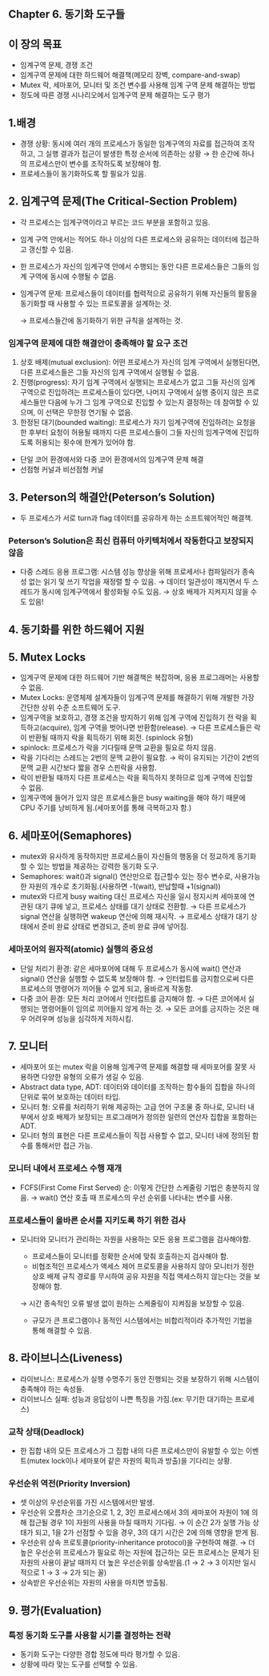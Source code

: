 ## Chapter 6. 동기화 도구들

## 이 장의 목표

- 임계구역 문제, 경쟁 조건
- 임계구역 문제에 대한 하드웨어 해결책(메모리 장벽, compare-and-swap)
- Mutex 락, 세마포어, 모니터 및 조건 변수를 사용해 임계 구역 문제 해결하는 방법
- 정도에 따른 경쟁 시나리오에서 임계구역 문제 해결하는 도구 평가

## 1.배경

- 경쟁 상황: 동시에 여러 개의 프로세스가 동일한 임계구역의 자료를 접근하여 조작하고, 그 실행 결과가 접근이 발생한 특정 순서에 의존하는 상황 → 한 순간에 하나의 프로세스만이 변수를 조작하도록 보장해야 함.
- 프로세스들이 동기화하도록 할 필요가 있음.

## 2. 임계구역 문제(The Critical-Section Problem)

- 각 프로세스는 임계구역이라고 부르는 코드 부분을 포함하고 있음.
- 임계 구역 안에서는 적어도 하나 이상의 다른 프로세스와 공유하는 데이터에 접근하고 갱신할 수 있음.
- 한 프로세스가 자신의 임계구역 안에서 수행되는 동안 다른 프로세스들은 그들의 임계 구역에 동시에 수행될 수 없음.
- 임계구역 문제: 프로세스들이 데이터를 협력적으로 공유하기 위해 자신들의 활동을 동기화할 때 사용할 수 있는 프로토콜을 설계하는 것.
    
    → 프로세스들간에 동기화하기 위한 규칙을 설계하는 것.
    

### 임계구역 문제에 대한 해결안이 충족해야 할 요구 조건

1. 상호 배제(mutual exclusion): 어떤 프로세스가 자신의 임계 구역에서 실행된다면, 다른 프로세스들은 그들 자신의 임계 구역에서 실행될 수 없음.
2. 진행(progress): 자기 임계 구역에서 실행되는 프로세스가 없고 그들 자신의 임계 구역으로 진입하려는 프로세스들이 있다면, 나머지 구역에서 실행 중이지 않은 프로세스들만 다음에 누가 그 임계 구역으로 진입할 수 있는지 결정하는 데 참여할 수 있으며, 이 선택은 무한정 연기될 수 없음.
3. 한정된 대기(bounded waiting): 프로세스가 자기 임계구역에 진입하려는 요청을 한 후부터 요청이 허용될 때까지 다른 프로세스들이 그들 자신의 임계구역에 진입하도록 허용되는 횟수에 한계가 있어야 함.

- 단일 코어 환경에서와 다중 코어 환경에서의 임계구역 문제 해결
- 선점형 커널과 비선점형 커널

## 3. Peterson의 해결안(Peterson’s Solution)

- 두 프로세스가 서로 turn과 flag 데이터를 공유하게 하는 소프트웨어적인 해결책.

### Peterson’s Solution은 최신 컴퓨터 아키텍처에서 작동한다고 보장되지 않음

- 다중 스레드 응용 프로그램: 시스템 성능 향상을 위해 프로세서나 컴파일러가 종속성 없는 읽기 및 쓰기 작업을 재정렬 할 수 있음. → 데이터 일관성이 깨지면서 두 스레드가 동시에 임계구역에서 활성화될 수도 있음. → 상호 배제가 지켜지지 않을 수도 있음!

## 4. 동기화를 위한 하드웨어 지원

## 5. Mutex Locks

- 임계구역 문제에 대한 하드웨어 기반 해결책은 복잡하며, 응용 프로그래머는 사용할 수 없음.
- Mutex Locks: 운영체제 설계자들이 임계구역 문제를 해결하기 위해 개발한 가장 간단한 상위 수준 소프트웨어 도구.
- 임계구역을 보호하고, 경쟁 조건을 방지하기 위해 임계 구역에 진입하기 전 락을 획득하고(acquire), 임계 구역을 벗어나면 반환함(release). → 다른 프로세스들은 락이 반환될 때까지 락을 획득하기 위해 회전. (spinlock 유형)
- spinlock: 프로세스가 락을 기다릴때 문맥 교환을 필요로 하지 않음.
- 락을 기다리는 스레드는 2번의 문맥 교환이 필요함. → 락이 유지되는 기간이 2번의 문맥 교환 시간보다 짧을 경우 스핀락을 사용함.
- 락이 반환될 때까지 다른 프로세스는 락을 획득하지 못하므로 임계 구역에 진입할 수 없음.
- 임계구역에 들어가 있지 않은 프로세스들은 busy waiting을 해야 하기 때문에 CPU 주기를 낭비하게 됨.(세마포어를 통해 극복하고자 함.)

## 6. 세마포어(Semaphores)

- mutex와 유사하게 동작하지만 프로세스들이 자신들의 행동을 더 정교하게 동기화할 수 있는 방법을 제공하는 강력한 동기화 도구.
- Semaphores: wait()과 signal() 연산만으로 접근할수 있는 정수 변수로, 사용가능한 자원의 개수로 초기화됨.(사용하면 -1(wait), 반납할때 +1(signal))
- mutex와 다르게 busy waiting 대신 프로세스 자신을 일시 정지시켜 세마포에 연관된 대기 큐에 넣고, 프로세스 상태를 대기 상태로 전환함. → 다른 프로세스가 signal 연산을 실행하면 wakeup 연산에 의해 재시작. → 프로세스 상태가 대기 상태에서 준비 완료 상태로 변경되고, 준비 완료 큐에 넣어짐.

### 세마포어의 원자적(atomic) 실행의 중요성

- 단일 처리기 환경: 같은 세마포어에 대해 두 프로세스가 동시에 wait() 연산과 signal() 연산을 실행할 수 없도록 보장해야 함. → 인터럽트를 금지함으로써 다른 프로세스의 명령어가 끼어들 수 없게 되고, 올바르게 작동함.
- 다중 코어 환경: 모든 처리 코어에서 인터럽트를 금지해야 함. → 다른 코어에서 실행되는 명령어들이 임의로 끼어들지 않게 하는 것. → 모든 코어를 금지하는 것은 매우 어려우며 성능을 심각하게 저하시킴.

## 7. 모니터

- 세마포어 또는 mutex 락을 이용해 임계구역 문제를 해결할 때 세마포어를 잘못 사용하면 다양한 유형의 오류가 생길 수 있음.
- Abstract data type, ADT: 데이터와 데이터를 조작하는 함수들의 집합을 하나의 단위로 묶어 보호하는 데이터 타입.
- 모니터 형: 오류를 처리하기 위해 제공하는 고급 언어 구조물 중 하나로, 모니터 내부에서 상호 배제가 보장되는 프로그래머가 정의한 일련의 연산자 집합을 포함하는 ADT.
- 모니터 형의 표현은 다른 프로세스들이 직접 사용할 수 없고, 모니터 내에 정의된 함수를 통해서만 접근 가능.

### 모니터 내에서 프로세스 수행 재개

- FCFS(First Come First Served) 순: 이렇게 간단한 스케줄링 기법은 충분하지 않음. → wait() 연산 호출 때 프로세스의 우선 순위를 나타내는 변수를 사용.

### 프로세스들이 올바른 순서를 지키도록 하기 위한 검사

- 모니터와 모니터가 관리하는 자원을 사용하는 모든 응용 프로그램을 검사해야함.
    - 프로세스들이 모니터를 정확한 순서에 맞춰 호출하는지 검사해야 함.
    - 비협조적인 프로세스가 액세스 제어 프로토콜을 사용하지 않아 모니터가 정한 상호 배제 규칙 경로를 무시하여 공유 자원을 직접 액세스하지 않는다는 것을 보장해야 함.
    
    → 시간 종속적인 오류 발생 없이 원하는 스케줄링이 지켜짐을 보장할 수 있음.
    
    - 규모가 큰 프로그램이나 동적인 시스템에서는 비합리적이라 추가적인 기법을 통해 해결할 수 있음.
    

## 8. 라이브니스(Liveness)

- 라이브니스: 프로세스가 실행 수명주기 동안 진행되는 것을 보장하기 위해 시스템이 충족해야 하는 속성들.
- 라이브니스 실패: 성능과 응답성이 나쁜 특징을 가짐.(ex: 무기한 대기하는 프로세스)

### 교착 상태(Deadlock)

- 한 집합 내의 모든 프로세스가 그 집합 내의 다른 프로세스만이 유발할 수 있는 이벤트(mutex lock이나 세마포어 같은 자원의 획득과 방출)을 기다리는 상황.

### 우선순위 역전(Priority Inversion)

- 셋 이상의 우선순위를 가진 시스템에서만 발생.
- 우선순위 오름차순 크기순으로 1, 2, 3인 프로세스에서 3의 세마포어 자원이 1에 의해 접근될 경우 1이 자원의 사용을 마칠 때까지 기다림. → 이 순간 2가 실행 가능 상태가 되고, 1을 2가 선점할 수 있을 경우, 3의 대기 시간은 2에 의해 영향을 받게 됨.
- 우선순위 상속 프로토콜(priority-inheritance protocol)을 구현하여 해결. → 더 높은 우선순위 프로세스가 필요로 하는 자원에 접근하는 모든 프로세스는 문제가 된 자원의 사용이 끝날 때까지 더 높은 우선순위를 상속받음.(1 → 2 → 3 이지만 일시적으로 1 → 3 → 2가 되는 꼴)
- 상속받은 우선순위는 자원의 사용을 마치면 방출됨.

## 9. 평가(Evaluation)

### 특정 동기화 도구를 사용할 시기를 결정하는 전략

- 동기화 도구는 다양한 경합 정도에 따라 평가할 수 있음.
- 상황에 따라 맞는 도구를 선택할 수 있음.
